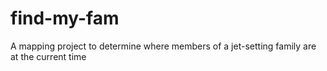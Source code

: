 # find-my-fam
A mapping project to determine where members of a jet-setting family are at the current time
